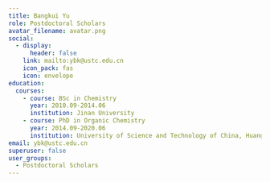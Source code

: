 ```yaml
---
title: Bangkui Yu
role: Postdoctoral Scholars
avatar_filename: avatar.png
social:
  - display:
      header: false
    link: mailto:ybk@ustc.edu.cn
    icon_pack: fas
    icon: envelope
education:
  courses:
    - course: BSc in Chemistry
      year: 2010.09-2014.06
      institution: Jinan University
    - course: PhD in Organic Chemistry
      year: 2014.09-2020.06
      institution: University of Science and Technology of China, Huang LAB
email: ybk@ustc.edu.cn
superuser: false
user_groups:
  - Postdoctoral Scholars
---
```

